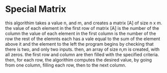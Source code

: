 # Special Matrix
this algorithim takes a value n, and m, and creates a matrix [A] of size n x m.
the value of each element in the first row of matrix [A] is the number of the column
the value of each element in the first column is the number of the row
the rest of the elemnts each has a vale equal to the sum of the element above it and the element to the left
the program begins by checking that there is two, and only two inputs.
then, an array of size n,m is created, with all zeros.
the first row and column are then filled with the specified criteria.
then, for each row, the algorithim computes the desired value, by going from one column, filling each row, then to the next column.
